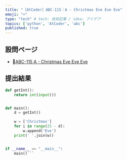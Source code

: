 ```yaml
---
title: "［AtCoder］ABC-115｜A - Christmas Eve Eve Eve"
emoji: "⌨️"
type: "tech" # tech: 技術記事 / idea: アイデア
topics: ['python', 'AtCoder', 'abc']
published: true
---
```


## 設問ページ

- 🔗[ABC-115 A - Christmas Eve Eve Eve](https://atcoder.jp/contests/abc115/tasks/abc115_a)

## 提出結果

```python
def getInt():
    return int(input())


def main():
    d = getInt()

    w = ['Christmas']
    for i in range(25 - d):
        w.append('Eve')
    print(' '.join(w))


if __name__ == "__main__":
    main()```
